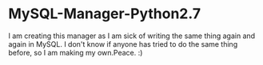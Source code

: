 # MySQL-Manager-Python2.7
I am creating this manager as I am sick of writing the same thing again and again in MySQL. I don't know if anyone has tried to do the same thing before, so I am making my own.Peace. :)

